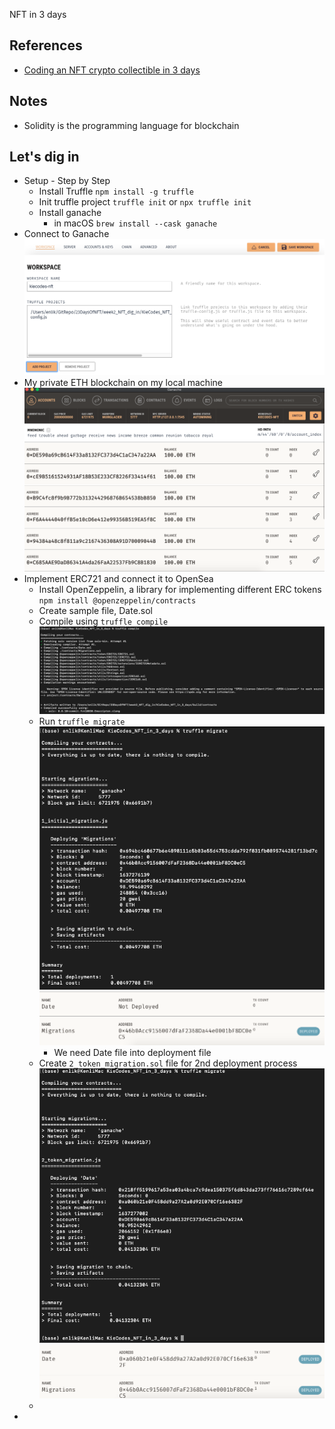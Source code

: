 NFT in 3 days

## References

- [Coding an NFT crypto collectible in 3 days](https://www.youtube.com/playlist?list=PLuZkwckxno0o7_GZoOBp2gnX5DfakVcxy)

## Notes

- Solidity is the programming language for blockchain



## Let's dig in

- Setup - Step by Step
  - Install Truffle `npm install -g truffle`
  - Init truffle project `truffle init` or `npx truffle init`
  - Install ganache
    - in macOS `brew install --cask ganache`
- Connect to Ganache
  ![1](img/readme/1.png)
- My private ETH blockchain on my local machine
  ![2](img/readme/2.png)
- Implement ERC721 and connect it to OpenSea
  - Install OpenZeppelin, a library for implementing different ERC tokens
    `npm install @openzeppelin/contracts`
  - Create sample file, Date.sol
  - Compile using `truffle compile`
    ![3](img/readme/3.png)
  - Run `truffle migrate`
    ![4](img/readme/4.png)
    ![5](img/readme/5.png)
    - We need Date file into deployment file
  - Create `2_token_migration.sol` file for 2nd deployment process
    ![6](img/readme/6.png)
    ![7](img/readme/7.png)
  - 
- 

